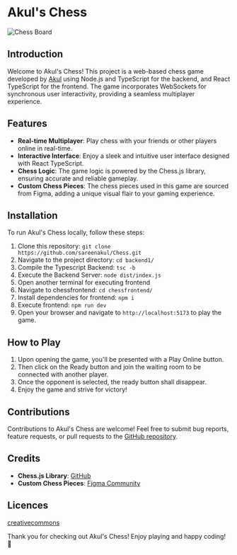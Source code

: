 # Akul's Chess

![Chess Board](https://media.licdn.com/dms/image/D562DAQHCc_fL3oVM1g/profile-treasury-image-shrink_160_160/0/1714481985497?e=1715223600&v=beta&t=GWpxJHixkBAkkwIrwvChC6h7qIYiHWzOj9sN24twXQU)

## Introduction

Welcome to Akul's Chess! This project is a web-based chess game developed by [Akul](https://github.com/Akul-guha) using Node.js and TypeScript for the backend, and React TypeScript for the frontend. The game incorporates WebSockets for synchronous user interactivity, providing a seamless multiplayer experience.

## Features

- **Real-time Multiplayer**: Play chess with your friends or other players online in real-time.
- **Interactive Interface**: Enjoy a sleek and intuitive user interface designed with React TypeScript.
- **Chess Logic**: The game logic is powered by the Chess.js library, ensuring accurate and reliable gameplay.
- **Custom Chess Pieces**: The chess pieces used in this game are sourced from Figma, adding a unique visual flair to your gaming experience.

## Installation

To run Akul's Chess locally, follow these steps:

1. Clone this repository: `git clone https://github.com/sareenakul/Chess.git`
2. Navigate to the project directory: `cd backend1/`
3. Compile the Typescript Backend: `tsc -b`
4. Execute the Backend Server: `node dist/index.js`
5. Open another terminal for executing frontend
6. Navigate to chessfrontend: `cd chessfrontend/`
7. Install dependencies for frontend: `npm i`
8. Execute frontend: `npm run dev`
9. Open your browser and navigate to `http://localhost:5173` to play the game.

## How to Play

1. Upon opening the game, you'll be presented with a Play Online button.
2. Then click on the Ready button and join the waiting room to be connected with another player.
3. Once the opponent is selected, the ready button shall disappear.
4. Enjoy the game and strive for victory!

## Contributions

Contributions to Akul's Chess are welcome! Feel free to submit bug reports, feature requests, or pull requests to the [GitHub repository](https://github.com/sareenakul/Chess.git).

## Credits

- **Chess.js Library**: [GitHub](https://github.com/jhlywa/chess.js/blob/master/README.md)
- **Custom Chess Pieces**: [Figma Community](https://www.figma.com/community/file/971870797656870866)

## Licences
[creativecommons](https://creativecommons.org/licenses/by/4.0/)


Thank you for checking out Akul's Chess! Enjoy playing and happy coding! 🎉
